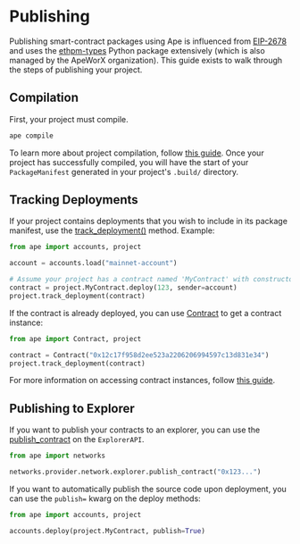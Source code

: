 # Publishing

Publishing smart-contract packages using Ape is influenced from [EIP-2678](https://eips.ethereum.org/EIPS/eip-2678) and uses the [ethpm-types](https://github.com/ApeWorX/ethpm-types) Python package extensively (which is also managed by the ApeWorX organization).
This guide exists to walk through the steps of publishing your project.

## Compilation

First, your project must compile.

```bash
ape compile
```

To learn more about project compilation, follow [this guide](./compile.html).
Once your project has successfully compiled, you will have the start of your `PackageManifest` generated in your project's `.build/` directory.

## Tracking Deployments

If your project contains deployments that you wish to include in its package manifest, use the [track_deployment()](../methoddocs/managers.html#ape.managers.project.manager.ProjectManager.track_deployment) method.
Example:

```python
from ape import accounts, project

account = accounts.load("mainnet-account")

# Assume your project has a contract named 'MyContract' with constructor that accepts argument '123'.
contract = project.MyContract.deploy(123, sender=account)
project.track_deployment(contract)
```

If the contract is already deployed, you can use [Contract](../methoddocs/ape.html#ape.Contract) to get a contract instance:

```python
from ape import Contract, project

contract = Contract("0x12c17f958d2ee523a2206206994597c13d831e34")
project.track_deployment(contract)
```

For more information on accessing contract instances, follow [this guide](./contracts.html).

## Publishing to Explorer

If you want to publish your contracts to an explorer, you can use the [publish_contract](../methoddocs/api.html#ape.explorers.ExplorerAPI.publish_contract) on the `ExplorerAPI`.

```python
from ape import networks

networks.provider.network.explorer.publish_contract("0x123...")
```

If you want to automatically publish the source code upon deployment, you can use the `publish=` kwarg on the deploy methods:

```python
from ape import accounts, project

accounts.deploy(project.MyContract, publish=True)
```
